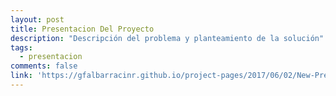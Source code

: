 ```yaml
---
layout: post
title: Presentacion Del Proyecto
description: "Descripción del problema y planteamiento de la solución"
tags:
  - presentacion
comments: false
link: 'https://gfalbarracinr.github.io/project-pages/2017/06/02/New-Presentation/'
---
```

